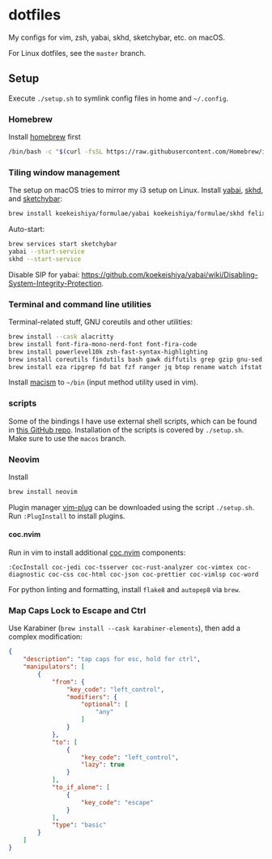 # dotfiles

My configs for vim, zsh, yabai, skhd, sketchybar, etc. on macOS.

For Linux dotfiles, see the `master` branch.

## Setup

Execute `./setup.sh` to symlink config files in home and `~/.config`.

### Homebrew

Install [homebrew] first
```bash
/bin/bash -c "$(curl -fsSL https://raw.githubusercontent.com/Homebrew/install/HEAD/install.sh)"
```

[homebrew]: https://brew.sh/

### Tiling window management

The setup on macOS tries to mirror my i3 setup on Linux. Install [yabai], [skhd], and [sketchybar]:
```sh
brew install koekeishiya/formulae/yabai koekeishiya/formulae/skhd felixkratz/formulae/sketchybar
```

Auto-start:
```sh
brew services start sketchybar
yabai --start-service
skhd --start-service
```

Disable SIP for yabai: https://github.com/koekeishiya/yabai/wiki/Disabling-System-Integrity-Protection.

[yabai]: https://github.com/koekeishiya/yabai
[skhd]: https://github.com/koekeishiya/skhd
[sketchybar]: https://github.com/FelixKratz/SketchyBar

### Terminal and command line utilities

Terminal-related stuff, GNU coreutils and other utilities:
```sh
brew install --cask alacritty
brew install font-fira-mono-nerd-font font-fira-code
brew install powerlevel10k zsh-fast-syntax-highlighting
brew install coreutils findutils bash gawk diffutils grep gzip gnu-sed gnu-tar less wget xz
brew install eza ripgrep fd bat fzf ranger jq btop rename watch ifstat hyperfine
```

Install [macism] to `~/bin` (input method utility used in vim).

[macism]: https://github.com/laishulu/macism

### scripts

Some of the bindings I have use external shell scripts, which can be found in
[this GitHub repo][scripts-repo]. Installation of the scripts is covered by
`./setup.sh`. Make sure to use the `macos` branch.

[scripts-repo]: https://github.com/weirane/scripts

### Neovim

Install

```sh
brew install neovim
```

Plugin manager [vim-plug] can be downloaded using the script `./setup.sh`. Run
`:PlugInstall` to install plugins.

[nvim]: https://github.com/neovim/neovim
[nvim-bin]: https://github.com/neovim/neovim/releases
[vim-plug]: https://github.com/junegunn/vim-plug

#### coc.nvim

Run in vim to install additional [coc.nvim] components:

    :CocInstall coc-jedi coc-tsserver coc-rust-analyzer coc-vimtex coc-diagnostic coc-css coc-html coc-json coc-prettier coc-vimlsp coc-word

For python linting and formatting, install `flake8` and `autopep8` via `brew`.

[coc.nvim]: https://github.com/neoclide/coc.nvim

### Map Caps Lock to Escape and Ctrl

Use Karabiner (`brew install --cask karabiner-elements`), then add a complex modification:
```json
{
    "description": "tap caps for esc, hold for ctrl",
    "manipulators": [
        {
            "from": {
                "key_code": "left_control",
                "modifiers": {
                    "optional": [
                        "any"
                    ]
                }
            },
            "to": [
                {
                    "key_code": "left_control",
                    "lazy": true
                }
            ],
            "to_if_alone": [
                {
                    "key_code": "escape"
                }
            ],
            "type": "basic"
        }
    ]
}
```
